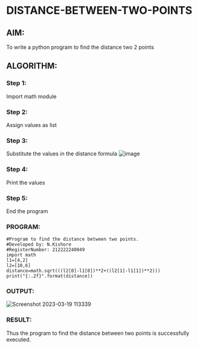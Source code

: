 # DISTANCE-BETWEEN-TWO-POINTS

## AIM:
To write a python program to find the distance two 2 points
## ALGORITHM:
### Step 1: 
Import math module
### Step 2: 
Assign values as list
### Step 3: 
Substitute the values in the distance formula  ![image](https://user-images.githubusercontent.com/118707090/229994665-602970a2-ff30-4f03-9b04-00dd4d58c2cb.png)
### Step 4: 
Print the values
### Step 5: 
End the program
### PROGRAM:
```
#Program to find the distance between two points.
#Developed by: N.Kishore
#RegisterNumber: 212222240049
import math
l1=[4,2]
l2=[10,6]
distance=math.sqrt(((l2[0]-l1[0])**2+((l2[1]-l1[1])**2)))
print("{:.2f}".format(distance))
```

### OUTPUT:
![Screenshot 2023-03-19 113339](https://user-images.githubusercontent.com/118707090/229995637-11d46933-0cca-4753-a98b-dbd962e6cef7.png)


### RESULT:
Thus the program to find the distance between two points is successfully executed.
